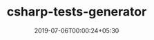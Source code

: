 ---
title: "csharp-tests-generator"
date: 2019-07-06T00:00:24+05:30
type: "organisations"
org_name: "exercism"
repo_desc: "NA"
repo_link: https://github.com/exercism/csharp-tests-generator
---